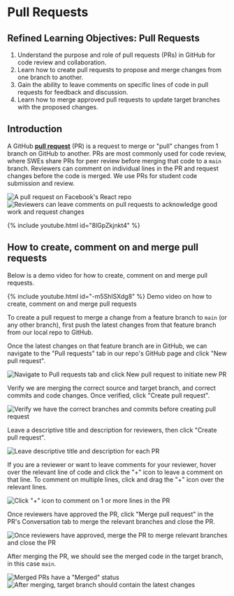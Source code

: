 # Pull Requests

## **Refined Learning Objectives: Pull Requests**

1. Understand the purpose and role of pull requests (PRs) in GitHub for code review and collaboration.  
2. Learn how to create pull requests to propose and merge changes from one branch to another.  
3. Gain the ability to leave comments on specific lines of code in pull requests for feedback and discussion.  
4. Learn how to merge approved pull requests to update target branches with the proposed changes.  


## Introduction

A GitHub <a href="https://docs.github.com/en/free-pro-team@latest/github/collaborating-with-issues-and-pull-requests/about-pull-requests" target="_blank">**pull request**</a> (PR) is a request to merge or "pull" changes from 1 branch on GitHub to another. PRs are most commonly used for code review, where SWEs share PRs for peer review before merging that code to a `main` branch. Reviewers can comment on individual lines in the PR and request changes before the code is merged. We use PRs for student code submission and review.

![A pull request on Facebook's React repo](<../.gitbook/assets/0.3.1 - Pull Requests - 2 - Sample PR.png>) ![Reviewers can leave comments on pull requests to acknowledge good work and request changes](<../.gitbook/assets/0.3.1 - Pull Requests - 2 - Sample PR Comment.png>)


{% include youtube.html id="8lGpZkjnkt4" %}


## How to create, comment on and merge pull requests

Below is a demo video for how to create, comment on and merge pull requests.

{% include youtube.html id="-m5ShISXdg8" %}
Demo video on how to create, comment on and merge pull requests

To create a pull request to merge a change from a feature branch to `main` (or any other branch), first push the latest changes from that feature branch from our local repo to GitHub.

Once the latest changes on that feature branch are in GitHub, we can navigate to the "Pull requests" tab in our repo's GitHub page and click "New pull request".

![Navigate to Pull requests tab and click New pull request to initiate new PR](<../.gitbook/assets/0.3.1 - Pull Requests - 1 - New PR.png>)

Verify we are merging the correct source and target branch, and correct commits and code changes. Once verified, click "Create pull request".

![Verify we have the correct branches and commits before creating pull request](<../.gitbook/assets/0.3.1 - Pull Requests - 1 - New PR 2.png>)

Leave a descriptive title and description for reviewers, then click "Create pull request".

![Leave descriptive title and description for each PR](<../.gitbook/assets/0.3.1 - Pull Requests - 1 - New PR 3.png>)

If you are a reviewer or want to leave comments for your reviewer, hover over the relevant line of code and click the "+" icon to leave a comment on that line. To comment on multiple lines, click and drag the "+" icon over the relevant lines.

![Click "+" icon to comment on 1 or more lines in the PR](<../.gitbook/assets/0.3.1 - Pull Requests - 1 - New PR 4.png>)

Once reviewers have approved the PR, click "Merge pull request" in the PR's Conversation tab to merge the relevant branches and close the PR.

![Once reviewers have approved, merge the PR to merge relevant branches and close the PR](<../.gitbook/assets/0.3.1 - Pull Requests - 1 - New PR 5.png>)

After merging the PR, we should see the merged code in the target branch, in this case `main`.

![Merged PRs have a "Merged" status](<../.gitbook/assets/0.3.1 - Pull Requests - 1 - New PR 6.png>) ![After merging, target branch should contain the latest changes](<../.gitbook/assets/0.3.1 - Pull Requests - 1 - New PR 7.png>)
